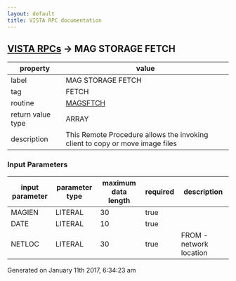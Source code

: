 ```yaml
---
layout: default
title: VISTA RPC documentation
---
```




## [VISTA RPCs](TableOfContent.md) &#8594; MAG STORAGE FETCH 

 property | value 
--- | --- 
 label | MAG STORAGE FETCH
 tag | FETCH
 routine | [MAGSFTCH](http://code.osehra.org/dox/Routine_MAGSFTCH_source.html)
 return value type | ARRAY
 description | This Remote Procedure allows the invoking client to copy or move image files

### Input Parameters

| input parameter | parameter type | maximum data length | required | description | 
| --- | --- | --- | --- | --- | 
| MAGIEN | LITERAL | 30 | true | <start IMAGE ien> | <stop IMAGE ien> | 
| DATE | LITERAL | 10 | true | <Start image saved date> | <Stop image saved date> | 
| NETLOC | LITERAL | 30 | true | FROM - network location | TO - network location | REMOVE source file the first pipe-separated piece of the input value will be theinternal entry number of source NETWORK LOCATION file (#2005.2)The second pipe-separated piece will be the internal entry number of destination NETWORK LOCATION file (#2005.2)The third pipe-separated piece of input value will be the option for removing source image files (=1) | 




Generated on January 11th 2017, 6:34:23 am